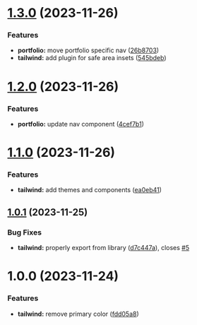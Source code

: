 # [1.3.0](https://github.com/jasonruesch/jasonruesch/compare/portfolio-v1.2.0...portfolio-v1.3.0) (2023-11-26)


### Features

* **portfolio:** move portfolio specific nav ([26b8703](https://github.com/jasonruesch/jasonruesch/commit/26b87030531961915fa0b5211ffb7c6726dbbdde))
* **tailwind:** add plugin for safe area insets ([545bdeb](https://github.com/jasonruesch/jasonruesch/commit/545bdebd974079dce6ee1b1caf8f760d4669314a))

# [1.2.0](https://github.com/jasonruesch/jasonruesch/compare/portfolio-v1.1.0...portfolio-v1.2.0) (2023-11-26)


### Features

* **portfolio:** update nav component ([4cef7b1](https://github.com/jasonruesch/jasonruesch/commit/4cef7b1507c8cd774d76429cc608b94b9d49f726))

# [1.1.0](https://github.com/jasonruesch/jasonruesch/compare/portfolio-v1.0.1...portfolio-v1.1.0) (2023-11-26)


### Features

* **tailwind:** add themes and components ([ea0eb41](https://github.com/jasonruesch/jasonruesch/commit/ea0eb415be8ad4bceda37ba16f5672573c8640b6))

## [1.0.1](https://github.com/jasonruesch/jasonruesch/compare/portfolio-v1.0.0...portfolio-v1.0.1) (2023-11-25)


### Bug Fixes

* **tailwind:** properly export from library ([d7c447a](https://github.com/jasonruesch/jasonruesch/commit/d7c447a0076160e0a1fbc808b9f0f887874c7c3c)), closes [#5](https://github.com/jasonruesch/jasonruesch/issues/5)

# 1.0.0 (2023-11-24)


### Features

* **tailwind:** remove primary color ([fdd05a8](https://github.com/jasonruesch/jasonruesch/commit/fdd05a8239535998fdc8975b42f42da432e55530))
